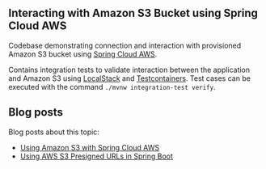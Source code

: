 ## Interacting with Amazon S3 Bucket using Spring Cloud AWS

Codebase demonstrating connection and interaction with provisioned Amazon S3 bucket using [Spring Cloud AWS](https://spring.io/projects/spring-cloud-aws). 

Contains integration tests to validate interaction between the application and Amazon S3 using [LocalStack](https://github.com/localstack/localstack) and [Testcontainers](https://github.com/testcontainers/testcontainers-java). Test cases can be executed with the command `./mvnw integration-test verify`.

## Blog posts

Blog posts about this topic:

* [Using Amazon S3 with Spring Cloud AWS](https://reflectoring.io/spring-cloud-aws-s3/)
* [Using AWS S3 Presigned URLs in Spring Boot](https://reflectoring.io/aws-s3-presigned-url-spring-boot/)
